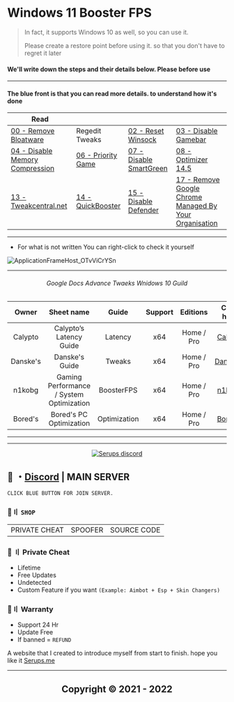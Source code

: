 # Windows 11 Booster FPS
> In fact, it supports Windows 10 as well, so you can use it.
>
> Please create a restore point before using it. so that you don't have to regret it later
 

#### We'll write down the steps and their details below. Please before use  

---

#### The blue front is that you can read more details. to understand how it's done

Read | | | |
--- | --- | --- | ---
[00 - Remove Bloatware](http://www.camdp.com) |  Regedit Tweaks | [02 - Reset Winsock](https://answers.microsoft.com/en-us/windows/forum/all/what-is-the-difference-between-tcp-reset-vs/8887cae0-8dba-4ea7-88ff-36506486bb84) |[03 - Disable Gamebar](https://appuals.com/what-is-gamebarpresencewriter-exe-and-how-to-disable-it/)
[04 - Disable Memory Compression](https://www.makeuseof.com/windows-memory-compression-guide/) |  [06 - Priority Game](https://devicetests.com/how-to-prioritize-a-game-on-pc) | [07 - Disable SmartGreen](https://support.microsoft.com/en-us/microsoft-edge/how-can-smartscreen-help-protect-me-in-microsoft-edge-1c9a874a-6826-be5e-45b1-67fa445a74c8) |  [08 - Optimizer 14.5](https://github.com/hellzerg/optimizer)
[13 - Tweakcentral.net](https://tweakcentral.net/) |  [14 - QuickBooster](https://github.com/SanGraphic/QuickBoost) | [15 - Disable Defender](https://learn.microsoft.com/en-us/answers/questions/615949/windows-defender-high-memory-usage.html) |  [17 - Remove Google Chrome Managed By Your Organisation](https://support.google.com/chrome/a/thread/123226489/how-do-i-get-rid-of-your-browser-is-managed-by-your-organisation?hl=en)

--- 
 
- For what is not written You can right-click to check it yourself

![ApplicationFrameHost_OTvViCrYSn](https://user-images.githubusercontent.com/94861415/206349792-caa44a39-cf26-4961-be29-c3600770feef.gif)

---

  
###### <p align="middle"> Google Docs Advance Twaeks Wnidows 10 Guild 
  
  
|Owner|    Sheet name   | Guide | Support |      Editions     | Click here |
|:-----:|:-------------------:|:-----:|:----:|:-----------------:|:--------------:|
| Calypto  | Calypto’s Latency Guide  | Latency |  x64 |Home / Pro|[Calypto](https://docs.google.com/document/d/1c2-lUJq74wuYK1WrA_bIvgb89dUN0sj8-hO3vqmrau4/edit)|
| Danske's | Danske's Guide | Tweaks |  x64 |Home / Pro|[Danske's](https://docs.google.com/document/d/18uPEXJC5LSto8x9X_GteSI58sfQLCfamDG1HNHJWrQU/edit)|
| n1kobg  | Gaming Performance / System Optimization  | BoosterFPS |  x64 |Home / Pro|[n1kobg](http://n1kobg.blogspot.com/)|
| Bored's  | Bored's PC Optimization| Optimization |  x64 |Home / Pro    |[Bored's](https://github.com/BoringBoredom/PC-Optimization-Hub)|
  
***

--- 

  <p align="center">
    <a href="https://discord.gg/2euDQqzD8Y">
        <img title="Serups server discord" alt="Serups discord" src="https://discordapp.com/api/guilds/923947526552432731/widget.png?style=banner2"/>
    </a>
</p> 
 
## 💬 ・[Discord](https://discord.gg/2euDQqzD8Y) | MAIN SERVER
`CLICK BLUE BUTTON FOR JOIN SERVER.`

 ### 🛒〢 `SHOP`
 
<table>
<tr>
	<td> PRIVATE CHEAT
	<td> SPOOFER
	<td> SOURCE CODE
</table>

  
### 🥊 〢 Private Cheat

- Lifetime 
- Free Updates 
- Undetected
- Custom Feature if you want `(Example: Aimbot + Esp + Skin Changers)`

### 🔱〢 Warranty

- Support 24 Hr
- Update Free
- If banned = `REFUND`

A website that I created to introduce myself from start to finish. hope you like it [Serups.me](http://Serups.me/)

---

<h2 align="center"> Copyright © 2021 - 2022
